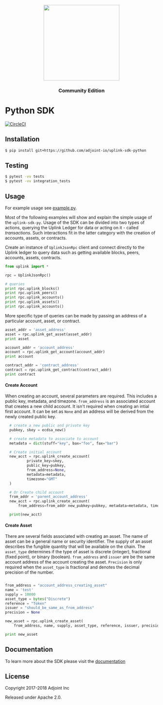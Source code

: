 <p align="center">
  <a href="http://www.adjoint.io"><img src="https://www.adjoint.io/assets/img/adjoint-logo@2x.png" width="250"/></a>
</p>
<h3 align="center">Community Edition</h3>

Python SDK
==========

[![CircleCI](https://circleci.com/gh/adjoint-io/uplink-sdk-py.svg?style=svg&circle-token=ed3c8fcfd2dd7740a65da6b697a10150dc341191)](https://circleci.com/gh/adjoint-io/uplink-sdk-py)

Installation
------------

```bash
$ pip install git+https://github.com/adjoint-io/uplink-sdk-python
```

Testing
-------

```bash
$ pytest -vv tests
$ pytest -vv integration_tests
```

Usage
-----

For example usage see [example.py](example.py).

Most of the following examples will show and explain the simple usage of the
``uplink-sdk-py``. Usage of the SDK can be divided into two types of actions,
querying the Uplink Ledger for data or acting on it - called *transactions*.
Such interactions fit in the latter category with the creation of accounts,
assets, or contracts.

Create an instance of ``UplinkJsonRpc`` client and connect directly to the
Uplink ledger to query data such as getting available blocks, peers, accounts,
assets, contracts.

```python
from uplink import *

rpc = UplinkJsonRpc()

# queries
print rpc.uplink_blocks()
print rpc.uplink_peers()
print rpc.uplink_accounts()
print rpc.uplink_assets()
print rpc.uplink_accounts()

```

More specific type of queries can be made by passing an address of a particular
account, asset, or contract.

```python
asset_addr = 'asset_address'
asset = rpc.uplink_get_asset(asset_addr)
print asset

account_addr = 'account_address'
account = rpc.uplink_get_account(account_addr)
print account

contract_addr = 'contract_address'
contract = rpc.uplink_get_contract(contract_addr)
print contract

```

#### Create Account

When creating an account, several parameters are required. This includes a
public key, metadata, and timezone. ``from_address`` is an associated account
that creates a new child account. It isn't required when creating an intial
first account. It can be set as ``None`` and an address will be derived from the
newly created public key.

```python
  # create a new public and private key
  pubkey, skey = ecdsa_new()

  # create metadata to associate to account
  metadata = dict(stuff="key", bax="foo", fax="bar")

  # Create initial account
  new_acct = rpc.uplink_create_account(
          private_key=skey,
          public_key=pubkey,
          from_address=None,
          metadata=metadata,
          timezone="GMT"
  )

  # Or Create child account
  from_addr = 'parent_account_address'
  new_acct = rpc.uplink_create_account(
      from_address=from_addr new_pubkey=pubkey, metadata=metadata, timezone="GMT")

  print(new_acct)
```


#### Create Asset

There are several fields associated with creating an asset. The name of asset
can be a general name or security identifier. The supply of an asset describes
the fungible quantity that will be available on the chain.  The ``asset_type``
determines if the type of asset is discrete (integer), fractional (fixed point),
or binary (boolean).  ``from_address``  and ``issuer`` are be the same
account address of the account creating the asset.  ``Precision`` is only
required when the ``asset_type`` is fractional and denotes the  decimal
precision of the number.

```python

from_address = "account_address_creating_asset"
name = 'test'
supply = 10000
asset_type = bytes("Discrete")
reference = "Token"
issuer = "should_be_same_as_from_address"
precision = None

new_asset = rpc.uplink_create_asset(
    from_address, name, supply, asset_type, reference, issuer, precision)

print new_asset
```

Documentation
------------


To learn more about the SDK please visit the
[documentation](https://www.adjoint.io/docs/sdks.html#python)

License
-------

Copyright 2017-2018 Adjoint Inc

Released under Apache 2.0.
